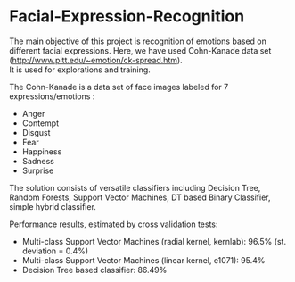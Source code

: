 # Facial-Expression-Recognition
The main objective  of this project is  recognition of emotions based on different facial expressions.
Here, we have used  Cohn-Kanade data set (http://www.pitt.edu/~emotion/ck-spread.htm).  
It is used for explorations and training.

The Cohn-Kanade is a data set of face images labeled for 7 expressions/emotions :
* Anger
* Contempt
* Disgust
* Fear
* Happiness
* Sadness
* Surprise

The solution consists of versatile classifiers including Decision Tree, Random Forests, Support Vector Machines, DT based Binary Classifier, simple hybrid classifier.

Performance results, estimated by cross validation tests: 

* Multi-class Support Vector Machines (radial kernel, kernlab): 96.5% (st. deviation = 0.4%)
* Multi-class Support Vector Machines (linear kernel, e1071): 95.4%
* Decision Tree based classifier: 86.49% 

